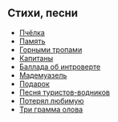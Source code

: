 ﻿---
layout: main
---

## Стихи, песни

* [Пчёлка](little-bee.md)
* [Память](memory.md)
* [Горными тропами](walking-a-mountain-path.md)
* [Капитаны](capitans.md)
* [Баллада об интроверте](ballad-about-introvert.md)
* [Мадемуазель](mademoiselle.md)
* [Подарок](present.md)
* [Песня туристов-водников](song-of-water-tourists.md)
* [Потерял любимую](lost-loved.md)
* [Три грамма олова](three-grams-of-tin.md)
